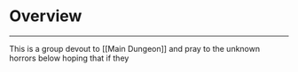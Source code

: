 # Overview
---
This is a group devout to [[Main Dungeon]] and pray to the unknown horrors below hoping that if they 